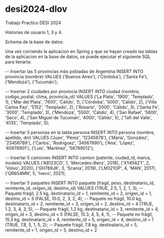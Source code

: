 # desi2024-dlov

Trabajo Practico DESI 2024

Historias de usuario 1, 3 y 4.

Schema de la base de datos:

Una vez corriendo la aplicacion en Spring y que se hayan
creado las tablas de la aplicacion en la base de datos,
se puede ejecutar el siguiente SQL para llenarla:

-- Insertar las 5 provincias más pobladas de Argentina
INSERT INTO provincia (nombre)
VALUES
('Buenos Aires'),
('Córdoba'),
('Santa Fe'),
('Mendoza'),
('Tucumán');

-- Insertar 2 ciudades por provincia
INSERT INTO ciudad (nombre, codigo_postal, clima, provincia_id)
VALUES
('La Plata', '1900', 'Templado', 1),
('Mar del Plata', '7600', 'Cálido', 1),
('Córdoba', '5000', 'Cálido', 2),
('Villa Carlos Paz', '5152', 'Templado', 2),
('Rosario', '2000', 'Cálido', 3),
('Santa Fe', '3000', 'Templado', 3),
('Mendoza', '5500', 'Cálido', 4),
('San Rafael', '5600', 'Seco', 4),
('San Miguel de Tucumán', '4000', 'Cálido', 5),
('Tafí del Valle', '4135', 'Templado', 5);

-- Insertar 5 personas en la tabla persona
INSERT INTO persona (nombre, apellido, dni)
VALUES
('Juan', 'Pérez', '12345678'),
('María', 'González', '23456789'),
('Carlos', 'Rodríguez', '34567890'),
('Ana', 'López', '45678901'),
('Luis', 'Martínez', '56789012');

-- Insertar 5 camiones
INSERT INTO camion (patente, ciudad_id, marca, modelo)
VALUES
('AB123CD', 1, 'Mercedes-Benz', 2018),
('XY456ZT', 2, 'Volvo', 2020),
('GH789JK', 3, 'Scania', 2019),
('LM321OP', 4, 'MAN', 2017),
('QR654MN', 5, 'Iveco', 2021);

-- Insertar 5 paquetes
INSERT INTO paquete (fragil, peso, destinatario_id, remitente_id, origen_id, destino_id)
VALUES
(TRUE, 2.5, 1, 2, 1, 3), -- Paquete frágil, 2.5 kg, destinatario_id = 1, remitente_id = 2, origen_id = 1, destino_id = 3
(FALSE, 10.0, 2, 3, 2, 4), -- Paquete no frágil, 10.0 kg, destinatario_id = 2, remitente_id = 3, origen_id = 2, destino_id = 4
(TRUE, 1.2, 3, 4, 3, 5), -- Paquete frágil, 1.2 kg, destinatario_id = 3, remitente_id = 4, origen_id = 3, destino_id = 5
(FALSE, 15.3, 4, 5, 4, 1), -- Paquete no frágil, 15.3 kg, destinatario_id = 4, remitente_id = 5, origen_id = 4, destino_id = 1
(TRUE, 7.8, 5, 1, 5, 2); -- Paquete frágil, 7.8 kg, destinatario_id = 5, remitente_id = 1, origen_id = 5, destino_id = 2
